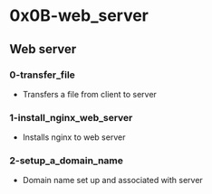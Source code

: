 # 0x0B-web_server

## Web server
### 0-transfer_file
* Transfers a file from client to server

### 1-install_nginx_web_server
* Installs nginx to web server

### 2-setup_a_domain_name
* Domain name set up and associated with server


